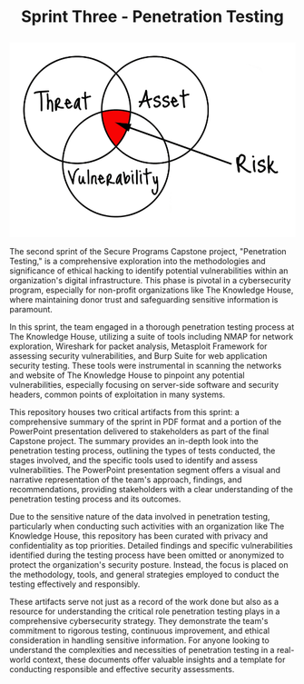 # <p align="center"> Sprint Three - Penetration Testing <p align="center">
![Penetration Testing Picture](https://github.com/janepierresgithub/TKHSecureProgramCapstoneProject/blob/main/tvlogo.png)

The second sprint of the Secure Programs Capstone project, "Penetration Testing," is a comprehensive exploration into the methodologies and significance of ethical hacking to identify potential vulnerabilities within an organization's digital infrastructure. This phase is pivotal in a cybersecurity program, especially for non-profit organizations like The Knowledge House, where maintaining donor trust and safeguarding sensitive information is paramount.

In this sprint, the team engaged in a thorough penetration testing process at The Knowledge House, utilizing a suite of tools including NMAP for network exploration, Wireshark for packet analysis, Metasploit Framework for assessing security vulnerabilities, and Burp Suite for web application security testing. These tools were instrumental in scanning the networks and website of The Knowledge House to pinpoint any potential vulnerabilities, especially focusing on server-side software and security headers, common points of exploitation in many systems.

This repository houses two critical artifacts from this sprint: a comprehensive summary of the sprint in PDF format and a portion of the PowerPoint presentation delivered to stakeholders as part of the final Capstone project. The summary provides an in-depth look into the penetration testing process, outlining the types of tests conducted, the stages involved, and the specific tools used to identify and assess vulnerabilities. The PowerPoint presentation segment offers a visual and narrative representation of the team's approach, findings, and recommendations, providing stakeholders with a clear understanding of the penetration testing process and its outcomes.

Due to the sensitive nature of the data involved in penetration testing, particularly when conducting such activities with an organization like The Knowledge House, this repository has been curated with privacy and confidentiality as top priorities. Detailed findings and specific vulnerabilities identified during the testing process have been omitted or anonymized to protect the organization's security posture. Instead, the focus is placed on the methodology, tools, and general strategies employed to conduct the testing effectively and responsibly.

These artifacts serve not just as a record of the work done but also as a resource for understanding the critical role penetration testing plays in a comprehensive cybersecurity strategy. They demonstrate the team's commitment to rigorous testing, continuous improvement, and ethical consideration in handling sensitive information. For anyone looking to understand the complexities and necessities of penetration testing in a real-world context, these documents offer valuable insights and a template for conducting responsible and effective security assessments.
